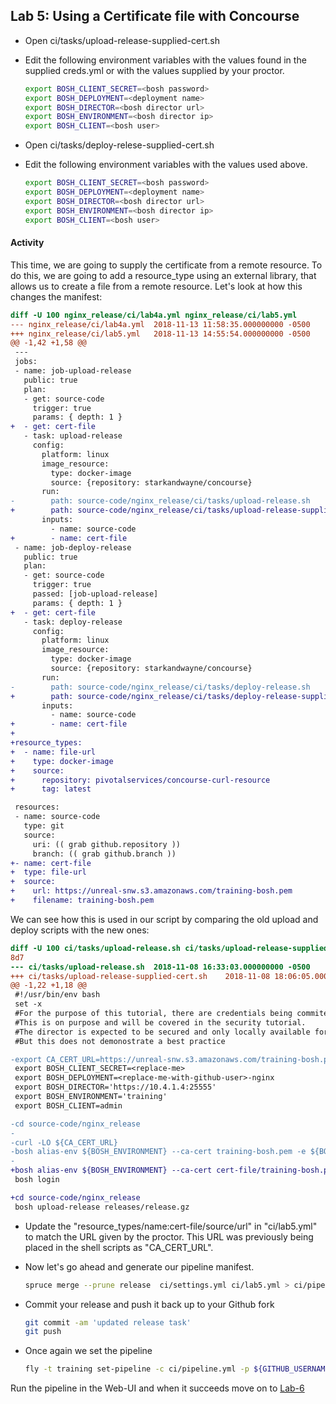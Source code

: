## Lab 5: Using a Certificate file with Concourse
* Open ci/tasks/upload-release-supplied-cert.sh
* Edit the following environment variables with the values found in the supplied creds.yml or with the values supplied by your proctor.

  ```bash
  export BOSH_CLIENT_SECRET=<bosh password>
  export BOSH_DEPLOYMENT=<deployment name>
  export BOSH_DIRECTOR=<bosh director url>
  export BOSH_ENVIRONMENT=<bosh director ip>
  export BOSH_CLIENT=<bosh user>
  ```

* Open ci/tasks/deploy-relese-supplied-cert.sh
* Edit the following environment variables with the values used above.

  ```bash
  export BOSH_CLIENT_SECRET=<bosh password>
  export BOSH_DEPLOYMENT=<deployment name>
  export BOSH_DIRECTOR=<bosh director url>
  export BOSH_ENVIRONMENT=<bosh director ip>
  export BOSH_CLIENT=<bosh user>
  ```
 
#### Activity
This time, we are going to supply the certificate from a remote resource. To do this, we are going to add a resource_type using an external library, that allows us to create a file from a remote resource. Let's look at how this changes the manifest:

```diff
diff -U 100 nginx_release/ci/lab4a.yml nginx_release/ci/lab5.yml
--- nginx_release/ci/lab4a.yml	2018-11-13 11:58:35.000000000 -0500
+++ nginx_release/ci/lab5.yml	2018-11-13 14:55:54.000000000 -0500
@@ -1,42 +1,58 @@
 ---
 jobs:
 - name: job-upload-release
   public: true
   plan:
   - get: source-code
     trigger: true
     params: { depth: 1 }
+  - get: cert-file
   - task: upload-release
     config:
       platform: linux
       image_resource:
         type: docker-image
         source: {repository: starkandwayne/concourse}
       run:
-        path: source-code/nginx_release/ci/tasks/upload-release.sh
+        path: source-code/nginx_release/ci/tasks/upload-release-supplied-cert.sh
       inputs:
         - name: source-code
+        - name: cert-file
 - name: job-deploy-release
   public: true
   plan:
   - get: source-code
     trigger: true
     passed: [job-upload-release]
     params: { depth: 1 }
+  - get: cert-file
   - task: deploy-release
     config:
       platform: linux
       image_resource:
         type: docker-image
         source: {repository: starkandwayne/concourse}
       run:
-        path: source-code/nginx_release/ci/tasks/deploy-release.sh
+        path: source-code/nginx_release/ci/tasks/deploy-release-supplied-cert.sh
       inputs:
         - name: source-code
+        - name: cert-file
+
+resource_types:
+  - name: file-url
+    type: docker-image
+    source:
+      repository: pivotalservices/concourse-curl-resource
+      tag: latest

 resources:
 - name: source-code
   type: git
   source:
     uri: (( grab github.repository ))
     branch: (( grab github.branch ))
+- name: cert-file
+  type: file-url
+  source:
+    url: https://unreal-snw.s3.amazonaws.com/training-bosh.pem
+    filename: training-bosh.pem
```

We can see how this is used in our script by comparing the old upload and deploy scripts with the new ones:

```diff
diff -U 100 ci/tasks/upload-release.sh ci/tasks/upload-release-supplied-cert.sh
8d7
--- ci/tasks/upload-release.sh	2018-11-08 16:33:03.000000000 -0500
+++ ci/tasks/upload-release-supplied-cert.sh	2018-11-08 18:06:05.000000000 -0500
@@ -1,22 +1,18 @@
 #!/usr/bin/env bash
 set -x
 #For the purpose of this tutorial, there are credentials being commited here.
 #This is on purpose and will be covered in the security tutorial.
 #The director is expected to be secured and only locally available for this lab session
 #But this does not demonostrate a best practice

-export CA_CERT_URL=https://unreal-snw.s3.amazonaws.com/training-bosh.pem
 export BOSH_CLIENT_SECRET=<replace-me>
 export BOSH_DEPLOYMENT=<replace-me-with-github-user>-nginx
 export BOSH_DIRECTOR='https://10.4.1.4:25555'
 export BOSH_ENVIRONMENT='training'
 export BOSH_CLIENT=admin

-cd source-code/nginx_release
-
-curl -LO ${CA_CERT_URL}
-bosh alias-env ${BOSH_ENVIRONMENT} --ca-cert training-bosh.pem -e ${BOSH_DIRECTOR}
-
+bosh alias-env ${BOSH_ENVIRONMENT} --ca-cert cert-file/training-bosh.pem -e ${BOSH_DIRECTOR}
 bosh login

+cd source-code/nginx_release
 bosh upload-release releases/release.gz
```

* Update the "resource_types/name:cert-file/source/url" in "ci/lab5.yml" to match the URL given by the proctor. This URL was previously being placed in the shell scripts as "CA_CERT_URL".

* Now let's go ahead and generate our pipeline manifest.
  
	```bash
	spruce merge --prune release  ci/settings.yml ci/lab5.yml > ci/pipeline.yml
	```


- Commit your release and push it back up to your Github fork

	```bash
	git commit -am 'updated release task'
	git push
	```

* Once again we set the pipeline 

	```bash
	fly -t training set-pipeline -c ci/pipeline.yml -p ${GITHUB_USERNAME}-pipeline
	```

Run the pipeline in the Web-UI and when it succeeds move on to [Lab-6](lab-6.md)